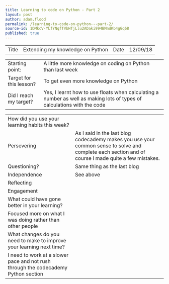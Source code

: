 ```yaml
---
title: Learning to code on Python - Part 2
layout: post
author: adam.flood
permalink: /learning-to-code-on-python---part-2/
source-id: 1DMkcV-YLfYNqfTVbHTjLlu2ADaki994BMndKb4gGq68
published: true
---
```

<table>
  <tr>
    <td>Title</td>
    <td>Extending my knowledge on Python</td>
    <td>Date</td>
    <td>12/09/18</td>
  </tr>
</table>


<table>
  <tr>
    <td>Starting point:</td>
    <td>A little more knowledge on coding on Python than last week</td>
  </tr>
  <tr>
    <td>Target for this lesson?</td>
    <td>To get even more knowledge on Python</td>
  </tr>
  <tr>
    <td>Did I reach my target? </td>
    <td>Yes, I learnt how to use floats when calculating a number as well as making lots of types of calculations with the code</td>
  </tr>
</table>


<table>
  <tr>
    <td>How did you use your learning habits this week?</td>
    <td></td>
  </tr>
  <tr>
    <td>Persevering</td>
    <td>As I said in the last blog codecademy makes you use your common sense to solve and complete each section and of course I made quite a few mistakes. </td>
  </tr>
  <tr>
    <td>Questioning?</td>
    <td>Same thing as the last blog </td>
  </tr>
  <tr>
    <td>Independence</td>
    <td>See above</td>
  </tr>
  <tr>
    <td>Reflecting</td>
    <td></td>
  </tr>
  <tr>
    <td>Engagement</td>
    <td></td>
  </tr>
  <tr>
    <td>What could have gone better in your learning?</td>
    <td></td>
  </tr>
  <tr>
    <td>Focused more on what I was doing rather than other people</td>
    <td></td>
  </tr>
  <tr>
    <td>What changes do you need to make to improve your learning next time?</td>
    <td></td>
  </tr>
  <tr>
    <td>I need to work at a slower pace and not rush through the codecademy Python section</td>
    <td></td>
  </tr>
</table>


